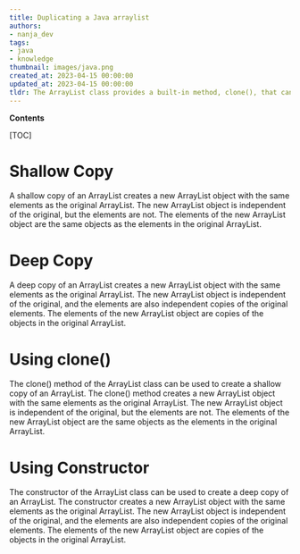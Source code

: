 ```yaml
---
title: Duplicating a Java arraylist
authors:
- nanja_dev
tags:
- java
- knowledge
thumbnail: images/java.png
created_at: 2023-04-15 00:00:00
updated_at: 2023-04-15 00:00:00
tldr: The ArrayList class provides a built-in method, clone(), that can be used to copy an ArrayList.
---
```


**Contents**

[TOC]

# Shallow Copy
A shallow copy of an ArrayList creates a new ArrayList object with the same elements as the original ArrayList. The new ArrayList object is independent of the original, but the elements are not. The elements of the new ArrayList object are the same objects as the elements in the original ArrayList.

# Deep Copy
A deep copy of an ArrayList creates a new ArrayList object with the same elements as the original ArrayList. The new ArrayList object is independent of the original, and the elements are also independent copies of the original elements. The elements of the new ArrayList object are copies of the objects in the original ArrayList.

# Using clone()
The clone() method of the ArrayList class can be used to create a shallow copy of an ArrayList. The clone() method creates a new ArrayList object with the same elements as the original ArrayList. The new ArrayList object is independent of the original, but the elements are not. The elements of the new ArrayList object are the same objects as the elements in the original ArrayList.

# Using Constructor
The constructor of the ArrayList class can be used to create a deep copy of an ArrayList. The constructor creates a new ArrayList object with the same elements as the original ArrayList. The new ArrayList object is independent of the original, and the elements are also independent copies of the original elements. The elements of the new ArrayList object are copies of the objects in the original ArrayList.

